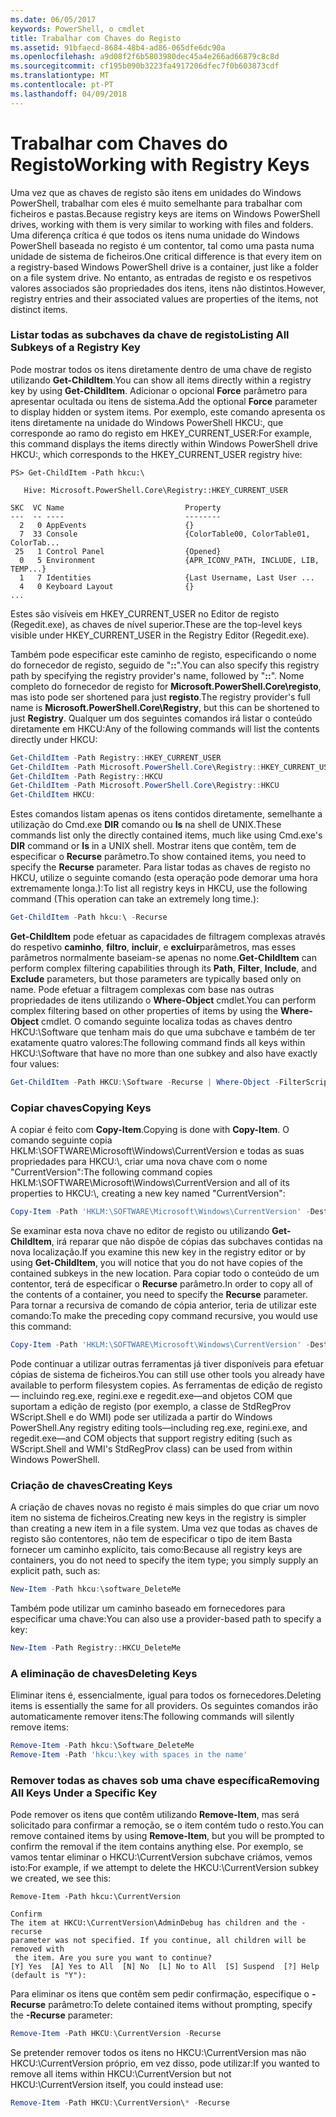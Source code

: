 ```yaml
---
ms.date: 06/05/2017
keywords: PowerShell, o cmdlet
title: Trabalhar com Chaves do Registo
ms.assetid: 91bfaecd-8684-48b4-ad86-065dfe6dc90a
ms.openlocfilehash: a9d08f2f6b5803980dec45a4e266ad66879c8c8d
ms.sourcegitcommit: cf195b090b3223fa4917206dfec7f0b603873cdf
ms.translationtype: MT
ms.contentlocale: pt-PT
ms.lasthandoff: 04/09/2018
---
```

# <a name="working-with-registry-keys"></a><span data-ttu-id="17d58-103">Trabalhar com Chaves do Registo</span><span class="sxs-lookup"><span data-stu-id="17d58-103">Working with Registry Keys</span></span>

<span data-ttu-id="17d58-104">Uma vez que as chaves de registo são itens em unidades do Windows PowerShell, trabalhar com eles é muito semelhante para trabalhar com ficheiros e pastas.</span><span class="sxs-lookup"><span data-stu-id="17d58-104">Because registry keys are items on Windows PowerShell drives, working with them is very similar to working with files and folders.</span></span> <span data-ttu-id="17d58-105">Uma diferença crítica é que todos os itens numa unidade do Windows PowerShell baseada no registo é um contentor, tal como uma pasta numa unidade de sistema de ficheiros.</span><span class="sxs-lookup"><span data-stu-id="17d58-105">One critical difference is that every item on a registry-based Windows PowerShell drive is a container, just like a folder on a file system drive.</span></span> <span data-ttu-id="17d58-106">No entanto, as entradas de registo e os respetivos valores associados são propriedades dos itens, itens não distintos.</span><span class="sxs-lookup"><span data-stu-id="17d58-106">However, registry entries and their associated values are properties of the items, not distinct items.</span></span>

### <a name="listing-all-subkeys-of-a-registry-key"></a><span data-ttu-id="17d58-107">Listar todas as subchaves da chave de registo</span><span class="sxs-lookup"><span data-stu-id="17d58-107">Listing All Subkeys of a Registry Key</span></span>

<span data-ttu-id="17d58-108">Pode mostrar todos os itens diretamente dentro de uma chave de registo utilizando **Get-ChildItem**.</span><span class="sxs-lookup"><span data-stu-id="17d58-108">You can show all items directly within a registry key by using **Get-ChildItem**.</span></span> <span data-ttu-id="17d58-109">Adicionar o opcional **Force** parâmetro para apresentar ocultada ou itens de sistema.</span><span class="sxs-lookup"><span data-stu-id="17d58-109">Add the optional **Force** parameter to display hidden or system items.</span></span> <span data-ttu-id="17d58-110">Por exemplo, este comando apresenta os itens diretamente na unidade do Windows PowerShell HKCU:, que corresponde ao ramo do registo em HKEY_CURRENT_USER:</span><span class="sxs-lookup"><span data-stu-id="17d58-110">For example, this command displays the items directly within Windows PowerShell drive HKCU:, which corresponds to the HKEY_CURRENT_USER registry hive:</span></span>

```
PS> Get-ChildItem -Path hkcu:\

   Hive: Microsoft.PowerShell.Core\Registry::HKEY_CURRENT_USER

SKC  VC Name                           Property
---  -- ----                           --------
  2   0 AppEvents                      {}
  7  33 Console                        {ColorTable00, ColorTable01, ColorTab...
 25   1 Control Panel                  {Opened}
  0   5 Environment                    {APR_ICONV_PATH, INCLUDE, LIB, TEMP...}
  1   7 Identities                     {Last Username, Last User ...
  4   0 Keyboard Layout                {}
...
```

<span data-ttu-id="17d58-111">Estes são visíveis em HKEY_CURRENT_USER no Editor de registo (Regedit.exe), as chaves de nível superior.</span><span class="sxs-lookup"><span data-stu-id="17d58-111">These are the top-level keys visible under HKEY_CURRENT_USER in the Registry Editor (Regedit.exe).</span></span>

<span data-ttu-id="17d58-112">Também pode especificar este caminho de registo, especificando o nome do fornecedor de registo, seguido de "**::**".</span><span class="sxs-lookup"><span data-stu-id="17d58-112">You can also specify this registry path by specifying the registry provider's name, followed by "**::**".</span></span> <span data-ttu-id="17d58-113">Nome completo do fornecedor de registo for **Microsoft.PowerShell.Core\\registo**, mas isto pode ser shortened para just **registo**.</span><span class="sxs-lookup"><span data-stu-id="17d58-113">The registry provider's full name is **Microsoft.PowerShell.Core\\Registry**, but this can be shortened to just **Registry**.</span></span> <span data-ttu-id="17d58-114">Qualquer um dos seguintes comandos irá listar o conteúdo diretamente em HKCU:</span><span class="sxs-lookup"><span data-stu-id="17d58-114">Any of the following commands will list the contents directly under HKCU:</span></span>

```powershell
Get-ChildItem -Path Registry::HKEY_CURRENT_USER
Get-ChildItem -Path Microsoft.PowerShell.Core\Registry::HKEY_CURRENT_USER
Get-ChildItem -Path Registry::HKCU
Get-ChildItem -Path Microsoft.PowerShell.Core\Registry::HKCU
Get-ChildItem HKCU:
```

<span data-ttu-id="17d58-115">Estes comandos listam apenas os itens contidos diretamente, semelhante a utilização do Cmd.exe **DIR** comando ou **ls** na shell de UNIX.</span><span class="sxs-lookup"><span data-stu-id="17d58-115">These commands list only the directly contained items, much like using Cmd.exe's **DIR** command or **ls** in a UNIX shell.</span></span> <span data-ttu-id="17d58-116">Mostrar itens que contêm, tem de especificar o **Recurse** parâmetro.</span><span class="sxs-lookup"><span data-stu-id="17d58-116">To show contained items, you need to specify the **Recurse** parameter.</span></span> <span data-ttu-id="17d58-117">Para listar todas as chaves de registo no HKCU, utilize o seguinte comando (esta operação pode demorar uma hora extremamente longa.):</span><span class="sxs-lookup"><span data-stu-id="17d58-117">To list all registry keys in HKCU, use the following command (This operation can take an extremely long time.):</span></span>

```powershell
Get-ChildItem -Path hkcu:\ -Recurse
```

<span data-ttu-id="17d58-118">**Get-ChildItem** pode efetuar as capacidades de filtragem complexas através do respetivo **caminho**, **filtro**, **incluir**, e **excluir**parâmetros, mas esses parâmetros normalmente baseiam-se apenas no nome.</span><span class="sxs-lookup"><span data-stu-id="17d58-118">**Get-ChildItem** can perform complex filtering capabilities through its **Path**, **Filter**, **Include**, and **Exclude** parameters, but those parameters are typically based only on name.</span></span> <span data-ttu-id="17d58-119">Pode efetuar a filtragem complexas com base nas outras propriedades de itens utilizando o **Where-Object** cmdlet.</span><span class="sxs-lookup"><span data-stu-id="17d58-119">You can perform complex filtering based on other properties of items by using the **Where-Object** cmdlet.</span></span> <span data-ttu-id="17d58-120">O comando seguinte localiza todas as chaves dentro HKCU:\\Software que tenham mais do que uma subchave e também de ter exatamente quatro valores:</span><span class="sxs-lookup"><span data-stu-id="17d58-120">The following command finds all keys within HKCU:\\Software that have no more than one subkey and also have exactly four values:</span></span>

```powershell
Get-ChildItem -Path HKCU:\Software -Recurse | Where-Object -FilterScript {($_.SubKeyCount -le 1) -and ($_.ValueCount -eq 4) }
```

### <a name="copying-keys"></a><span data-ttu-id="17d58-121">Copiar chaves</span><span class="sxs-lookup"><span data-stu-id="17d58-121">Copying Keys</span></span>

<span data-ttu-id="17d58-122">A copiar é feito com **Copy-Item**.</span><span class="sxs-lookup"><span data-stu-id="17d58-122">Copying is done with **Copy-Item**.</span></span> <span data-ttu-id="17d58-123">O comando seguinte copia HKLM:\\SOFTWARE\\Microsoft\\Windows\\CurrentVersion e todas as suas propriedades para HKCU:\\, criar uma nova chave com o nome "CurrentVersion":</span><span class="sxs-lookup"><span data-stu-id="17d58-123">The following command copies HKLM:\\SOFTWARE\\Microsoft\\Windows\\CurrentVersion and all of its properties to HKCU:\\, creating a new key named "CurrentVersion":</span></span>

```powershell
Copy-Item -Path 'HKLM:\SOFTWARE\Microsoft\Windows\CurrentVersion' -Destination hkcu:
```

<span data-ttu-id="17d58-124">Se examinar esta nova chave no editor de registo ou utilizando **Get-ChildItem**, irá reparar que não dispõe de cópias das subchaves contidas na nova localização.</span><span class="sxs-lookup"><span data-stu-id="17d58-124">If you examine this new key in the registry editor or by using **Get-ChildItem**, you will notice that you do not have copies of the contained subkeys in the new location.</span></span> <span data-ttu-id="17d58-125">Para copiar todo o conteúdo de um contentor, terá de especificar o **Recurse** parâmetro.</span><span class="sxs-lookup"><span data-stu-id="17d58-125">In order to copy all of the contents of a container, you need to specify the **Recurse** parameter.</span></span> <span data-ttu-id="17d58-126">Para tornar a recursiva de comando de cópia anterior, teria de utilizar este comando:</span><span class="sxs-lookup"><span data-stu-id="17d58-126">To make the preceding copy command recursive, you would use this command:</span></span>

```powershell
Copy-Item -Path 'HKLM:\SOFTWARE\Microsoft\Windows\CurrentVersion' -Destination hkcu: -Recurse
```

<span data-ttu-id="17d58-127">Pode continuar a utilizar outras ferramentas já tiver disponíveis para efetuar cópias de sistema de ficheiros.</span><span class="sxs-lookup"><span data-stu-id="17d58-127">You can still use other tools you already have available to perform filesystem copies.</span></span> <span data-ttu-id="17d58-128">As ferramentas de edição de registo — incluindo reg.exe, regini.exe e regedit.exe—and objetos COM que suportam a edição de registo (por exemplo, a classe de StdRegProv WScript.Shell e do WMI) pode ser utilizada a partir do Windows PowerShell.</span><span class="sxs-lookup"><span data-stu-id="17d58-128">Any registry editing tools—including reg.exe, regini.exe, and regedit.exe—and COM objects that support registry editing (such as WScript.Shell and WMI's StdRegProv class) can be used from within Windows PowerShell.</span></span>

### <a name="creating-keys"></a><span data-ttu-id="17d58-129">Criação de chaves</span><span class="sxs-lookup"><span data-stu-id="17d58-129">Creating Keys</span></span>

<span data-ttu-id="17d58-130">A criação de chaves novas no registo é mais simples do que criar um novo item no sistema de ficheiros.</span><span class="sxs-lookup"><span data-stu-id="17d58-130">Creating new keys in the registry is simpler than creating a new item in a file system.</span></span> <span data-ttu-id="17d58-131">Uma vez que todas as chaves de registo são contentores, não tem de especificar o tipo de item Basta fornecer um caminho explícito, tais como:</span><span class="sxs-lookup"><span data-stu-id="17d58-131">Because all registry keys are containers, you do not need to specify the item type; you simply supply an explicit path, such as:</span></span>

```powershell
New-Item -Path hkcu:\software_DeleteMe
```

<span data-ttu-id="17d58-132">Também pode utilizar um caminho baseado em fornecedores para especificar uma chave:</span><span class="sxs-lookup"><span data-stu-id="17d58-132">You can also use a provider-based path to specify a key:</span></span>

```powershell
New-Item -Path Registry::HKCU_DeleteMe
```

### <a name="deleting-keys"></a><span data-ttu-id="17d58-133">A eliminação de chaves</span><span class="sxs-lookup"><span data-stu-id="17d58-133">Deleting Keys</span></span>

<span data-ttu-id="17d58-134">Eliminar itens é, essencialmente, igual para todos os fornecedores.</span><span class="sxs-lookup"><span data-stu-id="17d58-134">Deleting items is essentially the same for all providers.</span></span> <span data-ttu-id="17d58-135">Os seguintes comandos irão automaticamente remover itens:</span><span class="sxs-lookup"><span data-stu-id="17d58-135">The following commands will silently remove items:</span></span>

```powershell
Remove-Item -Path hkcu:\Software_DeleteMe
Remove-Item -Path 'hkcu:\key with spaces in the name'
```

### <a name="removing-all-keys-under-a-specific-key"></a><span data-ttu-id="17d58-136">Remover todas as chaves sob uma chave específica</span><span class="sxs-lookup"><span data-stu-id="17d58-136">Removing All Keys Under a Specific Key</span></span>

<span data-ttu-id="17d58-137">Pode remover os itens que contêm utilizando **Remove-Item**, mas será solicitado para confirmar a remoção, se o item contém tudo o resto.</span><span class="sxs-lookup"><span data-stu-id="17d58-137">You can remove contained items by using **Remove-Item**, but you will be prompted to confirm the removal if the item contains anything else.</span></span> <span data-ttu-id="17d58-138">Por exemplo, se vamos tentar eliminar o HKCU:\\CurrentVersion subchave criámos, vemos isto:</span><span class="sxs-lookup"><span data-stu-id="17d58-138">For example, if we attempt to delete the HKCU:\\CurrentVersion subkey we created, we see this:</span></span>

```
Remove-Item -Path hkcu:\CurrentVersion

Confirm
The item at HKCU:\CurrentVersion\AdminDebug has children and the -recurse
parameter was not specified. If you continue, all children will be removed with
 the item. Are you sure you want to continue?
[Y] Yes  [A] Yes to All  [N] No  [L] No to All  [S] Suspend  [?] Help
(default is "Y"):
```

<span data-ttu-id="17d58-139">Para eliminar os itens que contêm sem pedir confirmação, especifique o **-Recurse** parâmetro:</span><span class="sxs-lookup"><span data-stu-id="17d58-139">To delete contained items without prompting, specify the **-Recurse** parameter:</span></span>

```powershell
Remove-Item -Path HKCU:\CurrentVersion -Recurse
```

<span data-ttu-id="17d58-140">Se pretender remover todos os itens no HKCU:\\CurrentVersion mas não HKCU:\\CurrentVersion próprio, em vez disso, pode utilizar:</span><span class="sxs-lookup"><span data-stu-id="17d58-140">If you wanted to remove all items within HKCU:\\CurrentVersion but not HKCU:\\CurrentVersion itself, you could instead use:</span></span>

```powershell
Remove-Item -Path HKCU:\CurrentVersion\* -Recurse
```